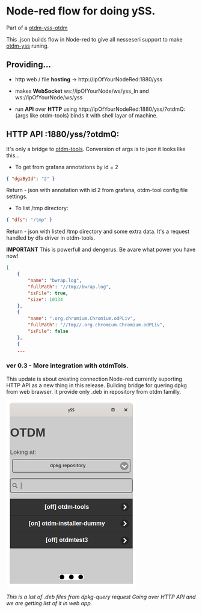 # Node-red flow for doing ySS.



Part of a [otdm-yss-otdm](https://github.com/yOyOeK1/oiyshTerminal/blob/main/ySS_calibration/sitesTestExtDir/otdm/README.md)



This .json builds flow in Node-red to give all nesseseri support to make [otdm-yss](https://github.com/yOyOeK1/oiyshTerminal/blob/main/ySS_calibration/README.md) runing.



## Providing...

- http web / file **hosting** -> http://ipOfYourNodeRed:1880/yss

- makes **WebSocket** ws://ipOfYourNode/ws/yss_In and ws://ipOfYourNode/ws/yss

- run **API** over **HTTP** using http://ipOfYourNodeRed:1880/yss/?otdmQ:{args like otdm-tools} binds it with shell layar of machine.



## HTTP API :1880/yss/?otdmQ:

It's only a bridge to [otdm-tools](https://github.com/yOyOeK1/oiyshTerminal/blob/main/otdm-tools/DEBIAN/README.md). Conversion of args is to json it looks like this...

- To get from grafana annotations by id = 2

```json
{ "dgaById": "2" }
```

Return - json with annotation with id 2 from grafana, otdm-tool config file settings.



- To list /tmp directory:

```json
{ "dfs": "/tmp" }
```

Return - json with listed /tmp directory and some extra data. It's a request handled by dfs driver in otdm-tools.

**IMPORTANT** This is powerfull and dengerus. Be avare what power you have now!

```json
[
    {
        "name": "bwrap.log",
        "fullPath": "//tmp//bwrap.log",
        "isFile": true,
        "size": 10134
    },
    {
        "name": ".org.chromium.Chromium.odPLiv",
        "fullPath": "//tmp//.org.chromium.Chromium.odPLiv",
        "isFile": false
    },
    {
    ...
```





### ver 0.3 - More integration with otdmTols.

This update is about creating connection Node-red currently suporting HTTP API as a new thing in this release. Building bridge for quering dpkg from web brawser. It provide only .deb in repository from otdm familly.

![](https://raw.githubusercontent.com/yOyOeK1/oiyshTerminal/main/ySS_calibration/sitesTestExtDir/otdm/screenshots/05ListFromDpkgSearchOtdm.png)  

*This is a list of .deb files from dpkg-query request Going over HTTP API and we are getting list of it in web app.*
